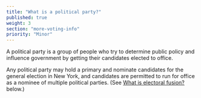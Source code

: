 ```yaml
---
title: "What is a political party?"
published: true
weight: 3
section: "more-voting-info"
priority: "Minor"
---
```


A political party is a group of people who try to determine public policy and influence government by getting their candidates elected to office.  

Any political party may hold a primary and nominate candidates for the general election in New York, and candidates are permitted to run for office as a nominee of multiple political parties. (See [What is electoral fusion?](#menu-item-electoral-fusion) below.)  
